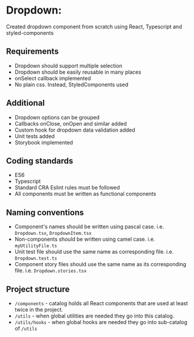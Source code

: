 # Dropdown:

Created dropdown component from scratch using React, Typescript and styled-components

## Requirements

- Dropdown should support multiple selection
- Dropdown should be easily reusable in many places
- onSelect callback implemented
- No plain css. Instead, StyledComponents used

## Additional
- Dropdown options can be grouped
- Callbacks onClose, onOpen and similar added
- Custom hook for dropdown data validation added
- Unit tests added
- Storybook implemented

## Coding standards
- ES6
- Typescript
- Standard CRA Eslint rules must be followed
- All components must be written as functional components

## Naming conventions
- Component's names should be written using pascal case. i.e. `Dropdown.tsx`, `DropdownItem.tsx`
- Non-components should be written using camel case. i.e. `myUtilityFile.ts`
- Unit test file should use the same name as corresponding file. i.e. `Dropdown.test.ts`
- Component story files should use the same name as its corresponding file. i.e. `Dropdown.stories.tsx`

## Project structure
- `/components` - catalog holds all React components that are used at least twice in the project.
- `/utils` - when global utilities are needed they go into this catalog.
- `/utils/hooks` - when global hooks are needed they go into sub-catalog of `/utils`
